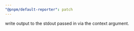 ```yaml
---
"@pnpm/default-reporter": patch
---
```


write output to the stdout passed in via the context argument.
